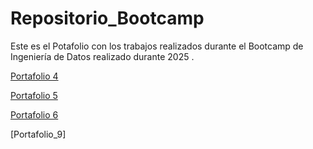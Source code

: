# Repositorio_Bootcamp
Este es el Potafolio con los trabajos realizados durante el Bootcamp de Ingeniería de Datos realizado durante 2025 .


[Portafolio 4](https://github.com/pllanose/Repositorio_Bootcamp/tree/main/Portafolio%204)

[Portafolio 5](https://github.com/pllanose/Repositorio_Bootcamp/tree/main/Portafolio_5)

[Portafolio 6](https://github.com/pllanose/Repositorio_Bootcamp/tree/main/Portafolio_6)

[Portafolio_9]
